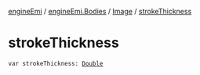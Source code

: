 [engineEmi](../../index.md) / [engineEmi.Bodies](../index.md) / [Image](index.md) / [strokeThickness](./stroke-thickness.md)

# strokeThickness

`var strokeThickness: `[`Double`](https://kotlinlang.org/api/latest/jvm/stdlib/kotlin/-double/index.html)